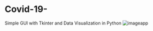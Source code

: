# Covid-19-
Simple GUI with Tkinter and Data Visualization in Python
![imageapp](https://user-images.githubusercontent.com/71187949/135911263-094eedea-b3f8-4ab4-9be9-9c8afcfb0f51.PNG)
